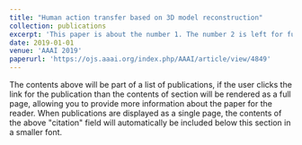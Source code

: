 ```yaml
---
title: "Human action transfer based on 3D model reconstruction"
collection: publications
excerpt: 'This paper is about the number 1. The number 2 is left for future work.'
date: 2019-01-01
venue: 'AAAI 2019'
paperurl: 'https://ojs.aaai.org/index.php/AAAI/article/view/4849'
---
```


The contents above will be part of a list of publications, if the user clicks the link for the publication than the contents of section will be rendered as a full page, allowing you to provide more information about the paper for the reader. When publications are displayed as a single page, the contents of the above "citation" field will automatically be included below this section in a smaller font.
